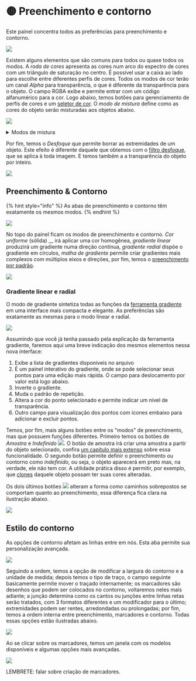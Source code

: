 # 🟡 Preenchimento e contorno

Este painel concentra todos as preferências para preenchimento e contorno.&#x20;

![](<../.gitbook/assets/image (50).png>)

Existem alguns elementos que são comuns para todos ou quase todos os modos. A _roda de cores_ apresenta as cores num arco do espectro de cores com um triângulo de saturação no centro. É possível usar a caixa ao lado para escolhe entre diferentes perfis de cores. Todos os modos de cor terão um canal _Alpha_ para transparência, o que é diferente da transparência para o objeto. O campo RGBA exibe e permite entrar com um código alfanumérico para a cor.  Logo abaixo, temos botões para gerenciamento de perfis de cores e um [seletor de cor](../ferramentas/conta-gotas.md). O _modo de mistura_ define como as cores do objeto serão misturadas aos objetos abaixo.&#x20;

![](<../.gitbook/assets/image (27).png>)

<details>

<summary>Modos de mistura</summary>

<mark style="color:red;">A desenvolver</mark>

</details>

Por fim, temos o _Desfoque_ que permite borrar as extremidades de um objeto. Este efeito é diferente daquele que obtemos com o [filtro desfoque](../filtros/desfoques/desfoque.md), que se aplica à toda imagem. E temos também a a transparência do objeto por inteiro.

![](<../.gitbook/assets/Peek 17-07-2022 00-16.gif>)

## Preenchimento & Contorno

{% hint style="info" %}
As abas de preenchimento e contorno têm exatamente os mesmos modos.
{% endhint %}

![](<../.gitbook/assets/image (5).png>)

No topo do painel ficam os modos de preenchimento e contorno. _Cor uniforme_ (sólida) __ irá aplicar uma cor homogênea, _gradiente linear_ produzirá um gradiente numa direção contínua, _gradiente radial_ dispõe o gradiente em círculos, _malha de gradiente_ permite criar gradientes mais complexos com múltiplos eixos e direções, por fim, temos o [preenchimento por padrão](../menu-objeto/padroes-de-preenchimento.md).

![](<../.gitbook/assets/image (4) (2).png>)

### Gradiente linear e radial

O modo de gradiente sintetiza todas as funções da [ferramenta gradiente](../ferramentas/gradiente.md) em uma interface mais compacta e elegante. As preferências são exatamente as mesmas para o modo linear e radial.

![](<../.gitbook/assets/image (32) (1).png>)

Assumindo que você já tenha passado pela explicação da ferramenta gradiente, faremos aqui uma breve indicação dos mesmos elementos nessa nova interface:

1. Exibe a lista de gradientes disponíveis no arquivo
2. É um painel interativo do gradiente, onde se pode selecionar seus pontos para uma edição mais rápida. O campo para deslocamento por valor está logo abaixo.
3. Inverte o gradiente.
4. Muda o padrão de repetição.
5. Altera a cor do ponto selecionado e permite indicar um nível de transparência.
6. Outro campo para visualização dos pontos com ícones embaixo para adicionar e excluir pontos.

Temos, por fim, mais alguns botões entre os "modos" de preenchimento, mas que possuem funções diferentes. Primeiro temos os botões de _Amostra_ e _Indefinido_ ![](<../.gitbook/assets/image (29).png>). O botão de amostra irá criar uma amostra a partir do objeto selecionado, confira [um capítulo mais extenso](../paleta-de-cores.md#amostras-de-cores) sobre essa funcionalidade. O segundo botão permite definir o preenchimento ou contorno como _indefinido,_ ou seja, o objeto aparecerá em preto mas, na verdade, ele não tem cor. A utilidade prática disso é permitir, por exemplo, que [clones](../menu-editar/clonar.md) daquele objeto possam ter suas cores alteradas.

Os dois últimos botões ![](<../.gitbook/assets/image (46).png>) alteram a forma como caminhos sobrepostos se comportam quanto ao preenchimento, essa diferença fica clara na ilustração abaixo.

![](<../.gitbook/assets/image (26).png>)

## Estilo do contorno

As opções de contorno afetam as linhas entre em nós. Esta aba permite sua personalização avançada.

![](<../.gitbook/assets/image (38).png>)

Seguindo a ordem, temos a opção de modificar a largura do contorno e a unidade de medida; depois temos o tipo de traço, o campo seguinte basicamente permite mover o traçado internamente; os marcadores são desenhos que podem ser colocados no contorno, voltaremos neles mais adiante; a junção determina como os cantos ou junções entre linhas retas serão tratados, com 3 formatos diferentes e um modificador para o último; extremidades podem ser rentes, arredondadas ou prolongadas; por fim, temos a ordem interna entre preenchimento, marcadores e contorno. Todas essas opções estão ilustradas abaixo.

![](<../.gitbook/assets/image (53).png>)

Ao se clicar sobre os marcadores, temos um janela com os modelos disponíveis e algumas opções mais avançadas.

![](<../.gitbook/assets/image (47).png>)

LEMBRETE: falar sobre criação de marcadores.
